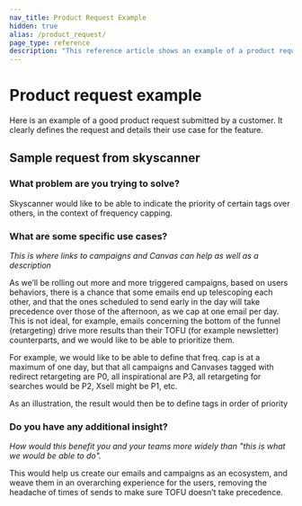 ```yaml
---
nav_title: Product Request Example
hidden: true
alias: /product_request/
page_type: reference
description: "This reference article shows an example of a product request."
---
```


# Product request example

Here is an example of a good product request submitted by a customer. It clearly defines the request and details their use case for the feature.

## Sample request from skyscanner

### What problem are you trying to solve?
Skyscanner would like to be able to indicate the priority of certain tags over others, in the context of frequency capping.

### What are some specific use cases?
_This is where links to campaigns and Canvas can help as well as a description_

As we’ll be rolling out more and more triggered campaigns, based on users behaviors, there is a chance that some emails end up telescoping each other, and that the ones scheduled to send early in the day will take precedence over those of the afternoon, as we cap at one email per day. This is not ideal, for example, emails concerning the bottom of the funnel (retargeting) drive more results than their TOFU (for example newsletter) counterparts, and we would like to be able to prioritize them.

For example, we would like to be able to define that freq. cap is at a maximum of one day, but that all campaigns and Canvases tagged with redirect retargeting are P0, all inspirational are P3, all retargeting for searches would be P2, Xsell might be P1, etc.

As an illustration, the result would then be to define tags in order of priority

### Do you have any additional insight?
_How would this benefit you and your teams more widely than "this is what we would be able to do"._

This would help us create our emails and campaigns as an ecosystem, and weave them in an overarching experience for the users, removing the headache of times of sends to make sure TOFU doesn’t take precedence.
